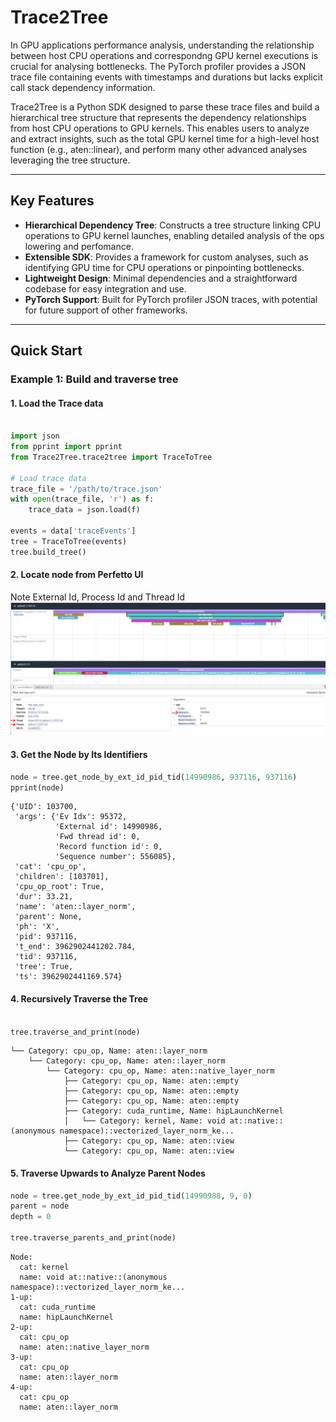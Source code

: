 # Trace2Tree

In GPU applications performance analysis, understanding the relationship between host CPU operations and correspondng GPU kernel executions is crucial for analysing bottlenecks. The PyTorch profiler provides a JSON trace file containing events with timestamps and durations but lacks explicit call stack dependency information.

Trace2Tree is a Python SDK designed to parse these trace files and build a hierarchical tree structure that represents the dependency relationships from host CPU operations to GPU kernels. This enables users to analyze and extract insights, such as the total GPU kernel time for a high-level host function (e.g., aten::linear), and perform many other advanced analyses leveraging the tree structure.

---

## Key Features

- **Hierarchical Dependency Tree**: Constructs a tree structure linking CPU operations to GPU kernel launches, enabling detailed analysis of the ops lowering and perfomance.
- **Extensible SDK**: Provides a framework for custom analyses, such as identifying GPU time for CPU operations or pinpointing bottlenecks.
- **Lightweight Design**: Minimal dependencies and a straightforward codebase for easy integration and use.
- **PyTorch Support**: Built for PyTorch profiler JSON traces, with potential for future support of other frameworks.

---

## Quick Start

### Example 1: Build and traverse tree

#### 1. Load the Trace data
```python

import json
from pprint import pprint
from Trace2Tree.trace2tree import TraceToTree

# Load trace data
trace_file = '/path/to/trace.json'
with open(trace_file, 'r') as f:
    trace_data = json.load(f)

events = data['traceEvents']
tree = TraceToTree(events)
tree.build_tree()
```
#### 2. Locate node from Perfetto UI  
Note External Id, Process Id and Thread Id
![locate_node](./locate_node.PNG)

#### 3. Get the Node by Its Identifiers

```python
node = tree.get_node_by_ext_id_pid_tid(14990986, 937116, 937116)
pprint(node)
```

```
{'UID': 103700,
 'args': {'Ev Idx': 95372,
          'External id': 14990986,
          'Fwd thread id': 0,
          'Record function id': 0,
          'Sequence number': 556085},
 'cat': 'cpu_op',
 'children': [103701],
 'cpu_op_root': True,
 'dur': 33.21,
 'name': 'aten::layer_norm',
 'parent': None,
 'ph': 'X',
 'pid': 937116,
 't_end': 3962902441202.784,
 'tid': 937116,
 'tree': True,
 'ts': 3962902441169.574}
```

#### 4. Recursively Traverse the Tree

```python

tree.traverse_and_print(node)
```

```
└── Category: cpu_op, Name: aten::layer_norm
    └── Category: cpu_op, Name: aten::layer_norm
        └── Category: cpu_op, Name: aten::native_layer_norm
            ├── Category: cpu_op, Name: aten::empty
            ├── Category: cpu_op, Name: aten::empty
            ├── Category: cpu_op, Name: aten::empty
            ├── Category: cuda_runtime, Name: hipLaunchKernel
            │   └── Category: kernel, Name: void at::native::(anonymous namespace)::vectorized_layer_norm_ke...
            ├── Category: cpu_op, Name: aten::view
            └── Category: cpu_op, Name: aten::view

```
#### 5. Traverse Upwards to Analyze Parent Nodes

```python
node = tree.get_node_by_ext_id_pid_tid(14990988, 9, 0)
parent = node
depth = 0

tree.traverse_parents_and_print(node)
```
```
Node:
  cat: kernel
  name: void at::native::(anonymous namespace)::vectorized_layer_norm_ke...
1-up:
  cat: cuda_runtime
  name: hipLaunchKernel
2-up:
  cat: cpu_op
  name: aten::native_layer_norm
3-up:
  cat: cpu_op
  name: aten::layer_norm
4-up:
  cat: cpu_op
  name: aten::layer_norm
```